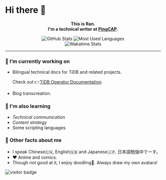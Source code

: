 # Hi there 👋

<div align="center">
  <p><strong>This is Ran. <br/>I'm a technical writer at <a href="https://pingcap.com/">PingCAP</a>.</strong></p>

  <div>
    <img alt="GitHub Stats" src="https://github-readme-stats.vercel.app/api?username=ran-huang&show_icons=true&count_private=true&hide=stars,issues&theme=tokyonight" />
    <img alt="Most Used Languages" src="https://github-readme-stats.nthnchu.vercel.app/api/top-langs?username=ran-huang&langs-count=4&cache_seconds=1800&theme=tokyonight#layout=compact" />
    <br />
    <img alt="Wakatime Stats" src="https://github-readme-stats.vercel.app/api/wakatime?username=yellowgomi&theme=tokyonight" />
  </div>
</div>

<hr>

### 📝 I’m currently working on

- Bilingual technical docs for TiDB and related projects.

    Check out 👉[TiDB Operator Documentation](https://github.com/pingcap/docs-tidb-operator).

- Blog transcreation.

### 🔭 I'm also learning

- *Technical communication*
- *Content strategy*
- Some scripting languages

### 📢 Other facts about me 

- I speak Chinese🇨🇳, English🇬🇧 and Japanese🇯🇵. 日本語勉強中でーす。
- ❤️ Anime and comics.
- Though not good at it, I enjoy doodling🎨. Always draw my own avatars!

![visitor badge](https://visitor-badge.glitch.me/badge?page_id=ran-huang.ran-huang)
